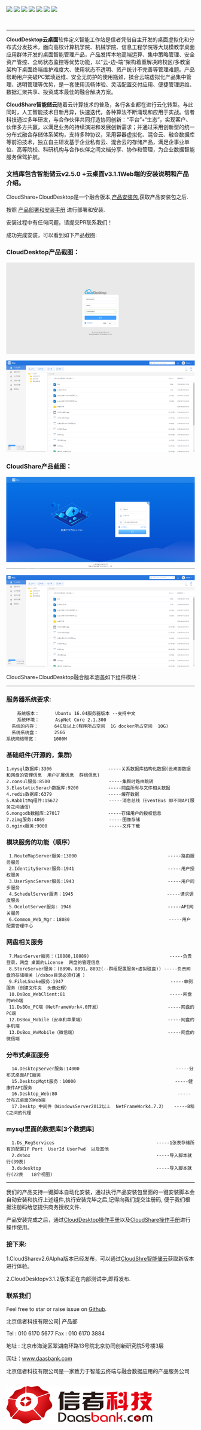 <img src='https://img.shields.io/badge/ubuntu%20-v16.04-blue'></img>
<img src='https://img.shields.io/badge/CSharp-2.1%2B-brightgreen.svg'></img>
<img src='https://img.shields.io/badge/asp.net%20core-v2.2.401-green'></img>
<img src='https://img.shields.io/badge/CSharp-.NET%20Framework%204.8-yellowgreen'></img>
<img src='https://img.shields.io/badge/build-passing-green'></img>
<img src='https://img.shields.io/badge/docs-passing-green'></img>
<img src='https://img.shields.io/badge/cloudshare-v2.6.0--alpha%2Cv2.5.0--passing-yellowgreen'></img>

<br>

-------------------------------------------------------------------------------------------------------------------------------


**CloudDesktop云桌面**软件定义智能工作站是信者凭借自主开发的桌面虚拟化和分布式分发技术，面向高校计算机学院、机械学院、信息工程学院等大规模教学桌面应用群体开发的桌面智能管理产品，产品发挥本地高端运算、集中策略管理、安全资产管控、全局状态监控等优势功能，以”云-边-端”架构着重解决跨校区/多教室架构下桌面终端维护难度大、使用状态不透明、资产统计不完善等管理难题。产品帮助用户突破PC繁琐运维、安全无防护的使用瓶颈，揉合云端虚拟化产品集中管理、透明管理等优势，是一套使用流畅体验、灵活配置交付应用、便捷管理运维、数据汇聚共享、投资成本最佳的融合解决方案。

**CloudShare智能储云**随着云计算技术的普及，各行各业都在进行云化转型。与此同时，人工智能技术日新月异，快速迭代，各种算法不断涌现和应用于实战。信者科技通过多年研发，与合作伙伴共同打造协同创新：“平台”+“生态”，实现客户、伙伴多方共赢，以满足业务的持续演进和发展创新需求；并通过采用创新型的统一分布式融合存储体系架构，支持多种协议，采用容器虚拟化、混合云、融合数据库等前沿技术，独立自主研发基于企业私有云、混合云的存储产品，满足企事业单位、高等院校、科研机构与合作伙伴之间文档分享、协作和管理，为企业数据智能服务保驾护航。


### 文档库包含智能储云v2.5.0 +云桌面v3.1.1Web端的安装说明和产品介绍。


CloudShare+CloudDesktop是一个融合版本,[产品安装包](https://github.com/XINZHEKEJI/CloudDesktop/releases),获取产品安装包之后.

按照 [产品部署和安装手册]( Zh-CN/智能储云与桌面B端融合版安装手册-power%20by%20信者科技.docx) 进行部署和安装.

安装过程中有任何问题，请提交PR联系我们！

成功完成安装，可以看到如下产品截图:

### CloudDesktop产品截图：
![logo](Zh-CN/产品截图素材/CloudDesktop-登录.png)

![Main](Zh-CN/产品截图素材/CloudShare-主页.png)

### CloudShare产品截图：

![logo](Zh-CN/产品截图素材/CloudShare-登录.png)

![Main](Zh-CN/产品截图素材/CloudShare-主页.png)

CloudShare+CloudDesktop融合版本涵盖如下组件模块：

--------------------------------------------------------------------------------------------------------------

### 服务器系统要求:

        系统版本：      Ubuntu 16.04服务器版本 --支持中文
        系统环境：      AspNet Core 2.1.300
      系统的内存：      64G及以上(程序所占空间  1G docker所占空间  10G)
      系统系统盘：      256G 
    系统网络带宽：      1000M
    
### 基础组件(开源的，集群)
 
    1.mysql数据库:3306                     -----关系数据库结构化数据(云桌面数据和网盘的管理信息  用户扩展信息  群组信息)
    2.consul服务:8500                      -----集群时路由跳转
    3.ElastaticSerach数据库:9200           -----网盘所有与文件相关数据  
    4.redis数据库:6379                     -----缓存数据   
    5.RabbitMq组件:15672                   -----消息总线（EventBus 即不同API服务之间通信）
    6.mongodb数据库:27017                  -----存储用户的授权信息
    7.zimg服务:4869                        -----图像存储
    8.nginx服务:9000                       -----文件下载 
    
### 模块服务的功能（顺序）
  
     1.RouteMapServer服务:13000                                  -----路由服务服务 
     2.IdentityServer服务:1941                                   -----用户授权服务
     3.UserSyncServer服务:1943                                   -----用户同步服务 
     4.SchedulServer服务：1945                                   -----请求调度服务
     5.OcelotServer服务: 1946                                    -----API网关服务
     6.Common_Web_Mgr：18080                                     -----用户配置管理中心

### 网盘相关服务
  
     7.MainServer服务：(18888,18889)                              -----负责登录，网盘 桌面的License  网盘的管理信息
     8.StoreServer服务：(8890，8891，8892(--群组配置服务+虚拟磁盘)) -----负责网盘的存储相关（/dsbox目录必须打通 ）
     9.FileLSnake服务:1947                                        -----单例服务（创建文件夹  头像处理）
     10.DsBox_WebClient:81                                       -----网盘的Web端
     11.DsBOx_PC端（NetFrameWork4.0开发）                         -----网盘的PC端
     12.DsBox_Mobile（安卓和苹果端）                               -----网盘的手机端
     13.DsBox_WxMobile（微信端）                                  -----网盘的微信端

### 分布式桌面服务
  
      14.DesktopServer服务:14000                                    -----分布式桌面API服务
      15.DesktopMqtt服务：10000                                     -----健康件API服务   
      16.Desktop_Web:80                                             -----分布式桌面的Web端
      17.Desktp_中间件（WindowsServer2012以上  NetFrameWork4.7.2）   -----B和C之间的代理

### mysql里面的数据库[3个数据库]
  
      1.Ds_RegServices                                      -----1张表存储所有的配置IP Port  UserId UserPwd  以及其他
      2.dsbox                                               -----导入脚本就行(39表)
      3.dsdesktop                                           -----导入脚本就行(22表   18个视图)

--------------------------------------------------------------------------------------------------------------

我们的产品支持一键脚本自动化安装，通过执行产品安装包里面的一键安装脚本会自动安装和执行上述组件,执行安装完毕之后,记得向我们提交注册码,
便于我们根据注册码给您提供商务授权文件.



产品安装完成之后，通过[CloudDesktop操作手册](Zh-CN/产品操作手册/CloudDesktop%20Guide%5Bv3.1.1%5D-power%20by%20XINZHEKEJI.pdf)以及[CloudShare操作手册](Zh-CN/产品操作手册/CloudShare%20Guide%5Bv2.5.0%5D-power%20by%20XINZHEKEJI.pdf)进行操作使用。


### 接下来:

  1.CloudSharev2.6Alpha版本已经发布，可以通过[CloudShre智能储云](https://github.com/XINZHEKEJI/CloudShare)获取新版本进行体验。
  
  2.CloudDesktopv3.1.2版本正在内部测试中,即将发布.
  
### 联系我们

Feel free to star or raise issue on [Github](https://github.com/XINZHEKEJI/CloudDocument).

北京信者科技有限公司| 产品部

Tel : 010 6170 5677   Fax : 010 6170 3884

地址 : 北京市海淀区翠湖南环路13号院北京协同创新研究院5号楼3层

网址：www.daasbank.com


北京信者科技有限公司是一家致力于智能云终端与融合数据应用的产品服务公司

<br>
<a href="http://www.daasbank.com"><img src="Zh-CN/产品截图素材/logo.png" width="391" height="100" /></a>
</br>


